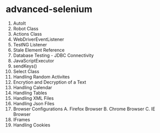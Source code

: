 # advanced-selenium
1. AutoIt
2. Robot Class
3. Actions Class
4. WebDriverEventListener
5. TestNG Listener
6. Stale Element Reference
7. Database Testing - JDBC Connectivity
8. JavaScriptExecutor
9. sendKeys()
10. Select Class
11. Handling Random Activites
12. Encrytion and Decryption of a Text
13. Handling Calendar
14. Handling Tables
15. Handling XML Files
16. Handling Json Files
17. Browser Configurations
    A. Firefox Browser
    B. Chrome Browser
    C. IE Browser
18. IFrames
19. Handling Cookies
